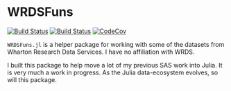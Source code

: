 # WRDSFuns

[![Build Status](https://travis-ci.org/tbeason/WRDSFuns.jl.svg?branch=master)](https://travis-ci.org/tbeason/WRDSFuns.jl)
[![Build Status](https://ci.appveyor.com/api/projects/status/github/tbeason/WRDSFuns.jl?svg=true)](https://ci.appveyor.com/project/tbeason/WRDSFuns-jl)
[![CodeCov](https://codecov.io/gh/tbeason/WRDSFuns.jl/branch/master/graph/badge.svg)](https://codecov.io/gh/tbeason/WRDSFuns.jl)

`WRDSFuns.jl` is a helper package for working with some of the datasets from Wharton Research Data Services. I have no affiliation with WRDS.

I built this package to help move a lot of my previous SAS work into Julia. It is very much a work in progress. As the Julia data-ecosystem evolves, so will this package.